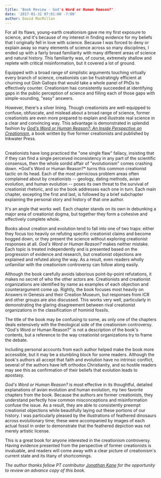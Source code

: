 ```yaml
---
title: 'Book Review - God's Word or Human Reason?'
date: '2017-01-31 07:01:00 -7:00'
author: David MacMillan
---
```


For all its flaws, young-earth creationism gave me my first exposure to science, and it's because of my interest in finding evidence for my beliefs that I originally fell in love with science. Because I was forced to deny or explain away so many elements of science across so many disciplines, I ended up with a fairly broad familiarity with many different areas of science and natural history. This familiarity was, of course, extremely shallow and replete with critical misinformation, but it covered a lot of ground.

Equipped with a broad range of simplistic arguments touching virtually every branch of science, creationists can be frustratingly efficient at churning out Gish Gallops that would take a whole panel of PhDs to effectively counter. Creationism has consistently succeeded at identifying gaps in the public perception of science and filling each of those gaps with simple-sounding, "easy" answers.

However, there's a silver lining. Though creationists are well-equipped to confuse, obfuscate, and mislead about a broad range of science, former creationists are even more prepared to explain and illustrate real science in a clear and convincing way. This advantage is demonstrated in splendid fashion by [*God's Word or Human Reason?: An Inside Perspective on Creationism*](https://www.amazon.com/Gods-Word-Human-Reason-Perspective/dp/1629013722), a book written by five former creationists and published by Inkwater Press.

<!--more-->
<br />
Creationists have long practiced the "one single flaw" fallacy, insisting that if they can find a single perceived inconsistency in any part of the scientific consensus, then the whole sordid affair of "evolutionism" comes crashing down. *God's Word or Human Reason?* turns this common creationist tactic on its head. Each of the most pernicious problem areas often complained about by creationists -- geology, dating methods, avian evolution, and human evolution -- poses its own threat to the survival of creationist rhetoric, and so the book addresses each one in turn. Each main chapter, excepting the first and last, is followed by a brief subchapter explaining the personal story and history of that one author.

It's an angle that works well. Each chapter stands on its own in debunking a major area of creationist dogma, but together they form a cohesive and effectively complete whole.

Books about creation and evolution tend to fall into one of two traps: either they focus too heavily on refuting specific creationist claims and become bogged down, or they present the science without exploring creationist responses at all. *God's Word or Human Reason?* makes neither mistake. Each topic is treated independently and is presented based on the progression of evidence and research, but creationist objections are explained and refuted along the way. As a result, even readers wholly unfamiliar with the creationism controversy can follow along easily.

Although the book carefully avoids laborious point-by-point refutations, it makes no secret of who the other actors are. Creationists and creationist organizations are identified by name as examples of each objection and counterargument come up. Rightly, the book focuses most heavily on Answers in Genesis and their Creation Museum, but responses from ICR and other groups are also discussed. This works very well, particularly in demonstrating the glaring disagreement between rival creationist organizations in the classification of hominid fossils.

The title of the book may be confusing to some, as only one of the chapters deals extensively with the theological side of the creationism controversy. "God's Word or Human Reason?" is not a description of the book's contents, but a reference to the way creationist organizations try to frame the debate. 

Including personal accounts from each author helped make the book more accessible, but it may be a stumbling block for some readers. Although the book's authors all accept that faith and evolution have no intrinsic conflict, several of the authors have left orthodox Christianity, and so hostile readers may see this as confirmation of their beliefs that evolution leads to apostasy.

*God's Word or Human Reason?* is most effective in its thoughtful, detailed explanations of avian evolution and human evolution, my two favorite chapters from the book. Because the authors are former creationists, they understand perfectly how common misconceptions and misinformation confuse the issue. As a result, they are able to consistently preempt creationist objections while beautifully laying out these portions of our history. I was particularly pleased by the illustrations of feathered dinosaurs across evolutionary time; these were accompanied by images of each actual fossil in order to demonstrate that the feathered depiction was not merely artistic license.

This is a great book for anyone interested in the creationism controversy. Having evidence presented from the perspective of former creationists is invaluable, and readers will come away with a clear picture of creationism's current state and its litany of shortcomings.

*The author thanks fellow PT contributor [Jonathan Kane](https://pandasthumb.org/archives/2016/11/creationist-class.html) for the opportunity to review an advance copy of this book.*
